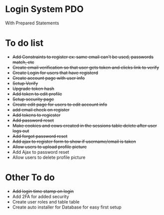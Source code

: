 # Login System PDO
With Prepared Statements

# To do list
- ~~Add Constraints to register ex: same email can't be used, passwords match, etc~~
- ~~Create email verification so that user gets token and clicks link to verify~~
- ~~Create Login for users that have registerd~~
- ~~Create account page with user info~~
- ~~Setup Verify~~
- ~~Upgrade token hash~~
- ~~Add token to edit profile~~
- ~~Setup security page~~
- ~~Create edit page for users to edit account info~~
- ~~add email check on register~~
- ~~Add tokens to regiester~~ 
- ~~Add password reset~~
- ~~Make cookies and eows created in the sessions table delete after user logs out~~
- ~~Add forgot password reset~~
- ~~Add ajax to register form to show if username/email is taken~~
- ~~Allow users to upload profile picture~~
- Add Ajax to password reset
- Allow users to delete profile picture

# Other To do
- ~~Add login time stamp on login~~
- Add 2FA for added security
- Create user roles and table table
- Create auto installer for Database for easy first setup
